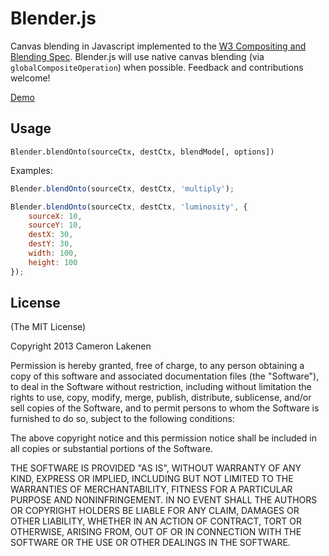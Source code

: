 # Blender.js

Canvas blending in Javascript implemented to the [W3 Compositing and Blending Spec](https://dvcs.w3.org/hg/FXTF/rawfile/tip/compositing/index.html#blendingnormal). Blender.js will use native canvas blending (via `globalCompositeOperation`) when possible. Feedback and contributions welcome!

[Demo](http://camupod.github.com/blender.js)

## Usage

`Blender.blendOnto(sourceCtx, destCtx, blendMode[, options])`

Examples:
```js
Blender.blendOnto(sourceCtx, destCtx, 'multiply');

Blender.blendOnto(sourceCtx, destCtx, 'luminosity', {
    sourceX: 10,
    sourceY: 10,
    destX: 30,
    destY: 30,
    width: 100,
    height: 100
});
```

## License

(The MIT License)

Copyright 2013 Cameron Lakenen

Permission is hereby granted, free of charge, to any person obtaining
a copy of this software and associated documentation files (the
"Software"), to deal in the Software without restriction, including
without limitation the rights to use, copy, modify, merge, publish,
distribute, sublicense, and/or sell copies of the Software, and to
permit persons to whom the Software is furnished to do so, subject to
the following conditions:

The above copyright notice and this permission notice shall be
included in all copies or substantial portions of the Software.

THE SOFTWARE IS PROVIDED "AS IS", WITHOUT WARRANTY OF ANY KIND,
EXPRESS OR IMPLIED, INCLUDING BUT NOT LIMITED TO THE WARRANTIES OF
MERCHANTABILITY, FITNESS FOR A PARTICULAR PURPOSE AND
NONINFRINGEMENT. IN NO EVENT SHALL THE AUTHORS OR COPYRIGHT HOLDERS BE
LIABLE FOR ANY CLAIM, DAMAGES OR OTHER LIABILITY, WHETHER IN AN ACTION
OF CONTRACT, TORT OR OTHERWISE, ARISING FROM, OUT OF OR IN CONNECTION
WITH THE SOFTWARE OR THE USE OR OTHER DEALINGS IN THE SOFTWARE.
